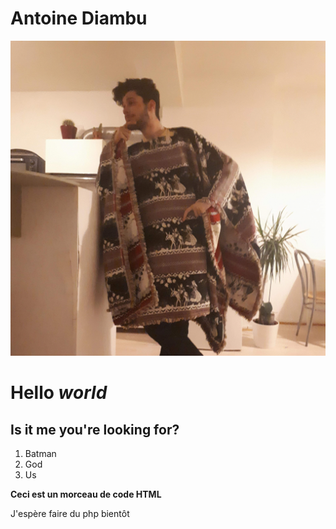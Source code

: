 # Antoine Diambu

![photo de moi avec une couverture](images/couv.jpg "la classe à Dallas 3")


# Hello *world*

## Is it me you're looking for?

1. Batman
2. God
3. Us

<b> Ceci est un morceau de code HTML</b>

J'espère faire du php bientôt
